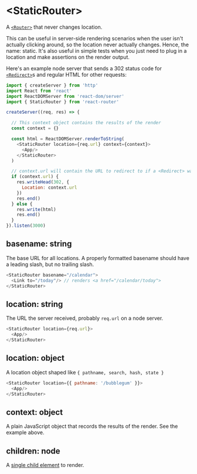 # &lt;StaticRouter>

A [`<Router>`](Router.md) that never changes location.

This can be useful in server-side rendering scenarios when the user isn't actually clicking around, so the location never actually changes. Hence, the name: static. It's also useful in simple tests when you just need to plug in a location and make assertions on the render output.

Here's an example node server that sends a 302 status code for [`<Redirect>`](Redirect.md)s and regular HTML for other requests:

```js
import { createServer } from 'http'
import React from 'react'
import ReactDOMServer from 'react-dom/server'
import { StaticRouter } from 'react-router'

createServer((req, res) => {

  // This context object contains the results of the render
  const context = {}

  const html = ReactDOMServer.renderToString(
    <StaticRouter location={req.url} context={context}>
      <App/>
    </StaticRouter>
  )

  // context.url will contain the URL to redirect to if a <Redirect> was used
  if (context.url) {
    res.writeHead(302, {
      Location: context.url
    })
    res.end()
  } else {
    res.write(html)
    res.end()
  }
}).listen(3000)
```

## basename: string

The base URL for all locations. A properly formatted basename should have a leading slash, but no trailing slash.

```js
<StaticRouter basename="/calendar">
  <Link to="/today"/> // renders <a href="/calendar/today">
</StaticRouter>
```

## location: string

The URL the server received, probably `req.url` on a node server.

```js
<StaticRouter location={req.url}>
  <App/>
</StaticRouter>
```

## location: object

A location object shaped like `{ pathname, search, hash, state }`

```js
<StaticRouter location={{ pathname: '/bubblegum' }}>
  <App/>
</StaticRouter>
```

## context: object

A plain JavaScript object that records the results of the render. See the example above.

## children: node

A [single child element](https://facebook.github.io/react/docs/react-api.html#react.children.only) to render.

